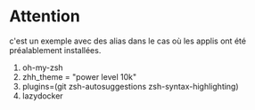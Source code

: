 # Attention

c'est un exemple avec des alias  dans le cas où les applis ont été préalablement installées.

1. oh-my-zsh
2. zhh_theme = "power level 10k"
3. plugins=(git zsh-autosuggestions zsh-syntax-highlighting) 
4. lazydocker

